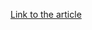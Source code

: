 [Link to the article](https://hazmalware.blogspot.de/2016/12/analysis-of-august-stealer-malware.html)
